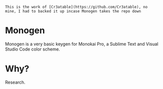 ```
This is the work of [Cr3atable](https://github.com/Cr3atable), no mine, I had to backed it up incase Monogen takes the repo down
```
# Monogen
Monogen is a very basic keygen for Monokai Pro, a Sublime Text and Visual Studio Code color scheme.

# Why?
Research.